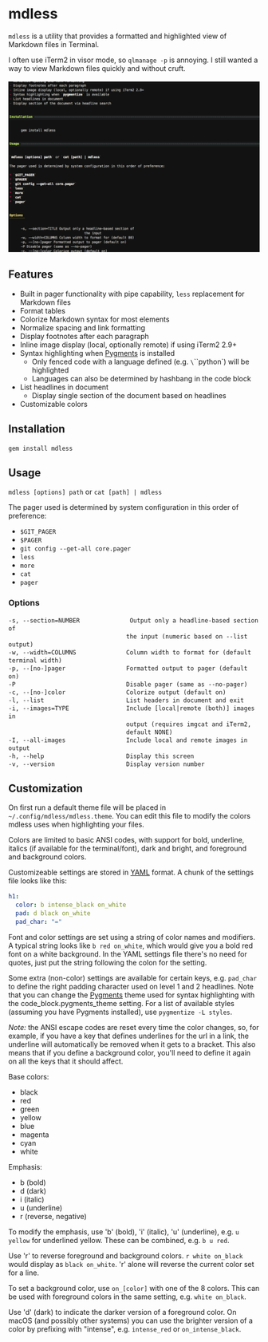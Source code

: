
# mdless

`mdless` is a utility that provides a formatted and highlighted view of Markdown files in Terminal.

I often use iTerm2 in visor mode, so `qlmanage -p` is annoying. I still wanted a way to view Markdown files quickly and without cruft.

![mdless screenshot](screenshots/mdless.png)

## Features

- Built in pager functionality with pipe capability, `less` replacement for Markdown files
- Format tables
- Colorize Markdown syntax for most elements
- Normalize spacing and link formatting
- Display footnotes after each paragraph
- Inline image display (local, optionally remote) if using iTerm2 2.9+
- Syntax highlighting when [Pygments](http://pygments.org/) is installed
    - Only fenced code with a language defined (e.g. `\`\`\`python`) will be highlighted
    - Languages can also be determined by hashbang in the code block
- List headlines in document
    - Display single section of the document based on headlines
- Customizable colors

## Installation

    gem install mdless

## Usage 

`mdless [options] path` or `cat [path] | mdless`

The pager used is determined by system configuration in this order of preference:

* `$GIT_PAGER`
* `$PAGER`
* `git config --get-all core.pager`
* `less`
* `more`
* `cat`
* `pager`

### Options

    -s, --section=NUMBER              Output only a headline-based section of 
                                     the input (numeric based on --list output)
    -w, --width=COLUMNS              Column width to format for (default terminal width)
    -p, --[no-]pager                 Formatted output to pager (default on)
    -P                               Disable pager (same as --no-pager)
    -c, --[no-]color                 Colorize output (default on)
    -l, --list                       List headers in document and exit
    -i, --images=TYPE                Include [local|remote (both)] images in 
                                     output (requires imgcat and iTerm2, 
                                     default NONE)
    -I, --all-images                 Include local and remote images in output 
    -h, --help                       Display this screen
    -v, --version                    Display version number

## Customization

On first run a default theme file will be placed in `~/.config/mdless/mdless.theme`. You can edit this file to modify the colors mdless uses when highlighting your files.

Colors are limited to basic ANSI codes, with support for bold, underline, italics (if available for the terminal/font), dark and bright, and foreground and background colors.

Customizeable settings are stored in [YAML](https://yaml.org) format. A chunk of the settings file looks like this:

```yaml
h1:
  color: b intense_black on_white
  pad: d black on_white
  pad_char: "="
```

Font and color settings are set using a string of color names and modifiers. A typical string looks like `b red on_white`, which would give you a bold red font on a white background. In the YAML settings file there's no need for quotes, just put the string following the colon for the setting.

Some extra (non-color) settings are available for certain keys, e.g. `pad_char` to define the right padding character used on level 1 and 2 headlines. Note that you can change the [Pygments](http://pygments.org/) theme used for syntax highlighting with the code_block.pygments_theme setting. For a list of available styles (assuming you have Pygments installed), use `pygmentize -L styles`.

*Note:* the ANSI escape codes are reset every time the color changes, so, for example, if you have a key that defines underlines for the url in a link, the underline will automatically be removed when it gets to a bracket. This also means that if you define a background color, you'll need to define it again on all the keys that it should affect.

Base colors:

- black
- red
- green
- yellow
- blue
- magenta
- cyan
- white

Emphasis:

- b (bold)
- d (dark)
- i (italic)
- u (underline)
- r (reverse, negative)

To modify the emphasis, use 'b' (bold), 'i' (italic), 'u' (underline), e.g. `u yellow` for underlined yellow. These can be combined, e.g. `b u red`.

Use 'r' to reverse foreground and background colors. `r white on_black` would display as `black on_white`. 'r' alone will reverse the current color set for a line.

To set a background color, use `on_[color]` with one of the 8 colors. This can be used with foreground colors in the same setting, e.g. `white on_black`.

Use 'd' (dark) to indicate the darker version of a foreground color. On macOS (and possibly other systems) you can use the brighter version of a color by prefixing with "intense", e.g. `intense_red` or `on_intense_black`.

